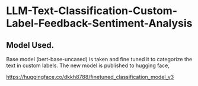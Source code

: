 # LLM-Text-Classification-Custom-Label-Feedback-Sentiment-Analysis

## Model Used.

Base model (bert-base-uncased) is taken and fine tuned it to categorize the text in custom labels. The new model is published to hugging face,

https://huggingface.co/dkkh8788/finetuned_classification_model_v3
